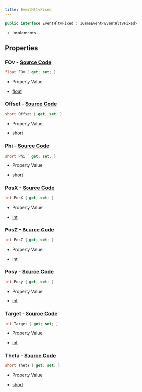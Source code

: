 ```yaml
---
title: EventHltvFixed
---
```


```csharp
public interface EventHltvFixed : IGameEvent<EventHltvFixed>
```

- Implements

## Properties

### **FOv** - [Source Code](https://github.com/swiftly-solution/swiftlys2/blob/main/managed/src/SwiftlyS2.Generated/GameEvents/Interfaces/EventHltvFixed.cs#L56)

```csharp
float FOv { get; set; }
```

- Property Value

- [float](https://learn.microsoft.com/dotnet/api/system.single)

### **Offset** - [Source Code](https://github.com/swiftly-solution/swiftlys2/blob/main/managed/src/SwiftlyS2.Generated/GameEvents/Interfaces/EventHltvFixed.cs#L51)

```csharp
short Offset { get; set; }
```

- Property Value

- [short](https://learn.microsoft.com/dotnet/api/system.int16)

### **Phi** - [Source Code](https://github.com/swiftly-solution/swiftlys2/blob/main/managed/src/SwiftlyS2.Generated/GameEvents/Interfaces/EventHltvFixed.cs#L46)

```csharp
short Phi { get; set; }
```

- Property Value

- [short](https://learn.microsoft.com/dotnet/api/system.int16)

### **PosX** - [Source Code](https://github.com/swiftly-solution/swiftlys2/blob/main/managed/src/SwiftlyS2.Generated/GameEvents/Interfaces/EventHltvFixed.cs#L24)

```csharp
int PosX { get; set; }
```

- Property Value

- [int](https://learn.microsoft.com/dotnet/api/system.int32)

### **PosZ** - [Source Code](https://github.com/swiftly-solution/swiftlys2/blob/main/managed/src/SwiftlyS2.Generated/GameEvents/Interfaces/EventHltvFixed.cs#L34)

```csharp
int PosZ { get; set; }
```

- Property Value

- [int](https://learn.microsoft.com/dotnet/api/system.int32)

### **Posy** - [Source Code](https://github.com/swiftly-solution/swiftlys2/blob/main/managed/src/SwiftlyS2.Generated/GameEvents/Interfaces/EventHltvFixed.cs#L29)

```csharp
int Posy { get; set; }
```

- Property Value

- [int](https://learn.microsoft.com/dotnet/api/system.int32)

### **Target** - [Source Code](https://github.com/swiftly-solution/swiftlys2/blob/main/managed/src/SwiftlyS2.Generated/GameEvents/Interfaces/EventHltvFixed.cs#L63)

```csharp
int Target { get; set; }
```

- Property Value

- [int](https://learn.microsoft.com/dotnet/api/system.int32)

### **Theta** - [Source Code](https://github.com/swiftly-solution/swiftlys2/blob/main/managed/src/SwiftlyS2.Generated/GameEvents/Interfaces/EventHltvFixed.cs#L41)

```csharp
short Theta { get; set; }
```

- Property Value

- [short](https://learn.microsoft.com/dotnet/api/system.int16)

